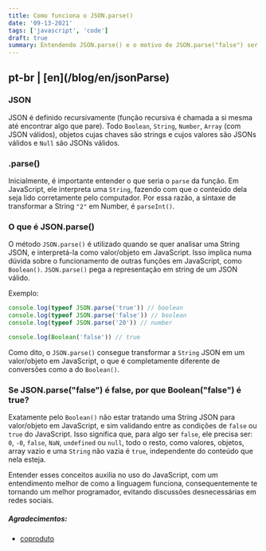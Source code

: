 ```yaml
---
title: Como funciona o JSON.parse()
date: '09-13-2021'
tags: ['javascript', 'code']
draft: true
summary: Entendendo JSON.parse() e o motivo de JSON.parse("false") ser false e Boolean("false") ser true
---
```


<h2>pt-br | [en](/blog/en/jsonParse)</h2>

### JSON

JSON é definido recursivamente (função recursiva é chamada a si mesma até encontrar algo que pare). Todo `Boolean`, `String`, `Number`, `Array` (com JSON válidos), objetos cujas chaves são strings e cujos valores são JSONs válidos e `Null` são JSONs válidos.

### .parse()

Inicialmente, é importante entender o que seria o `parse` da função. Em JavaScript, ele interpreta uma `String`, fazendo com que o conteúdo dela seja lido corretamente pelo computador.
Por essa razão, a sintaxe de transformar a String `"2"` em Number, é `parseInt()`.

### O que é JSON.parse()

O método `JSON.parse()` é utilizado quando se quer analisar uma String JSON, e interpretá-la como valor/objeto em JavaScript. Isso implica numa dúvida sobre o funcionamento de outras funções em JavaScript, como `Boolean()`. `JSON.parse()` pega a representação em string de um JSON válido.

Exemplo:

```javascript
console.log(typeof JSON.parse('true')) // boolean
console.log(typeof JSON.parse('false')) // boolean
console.log(typeof JSON.parse('20')) // number

console.log(Boolean('false')) // true
```

Como dito, o `JSON.parse()` consegue transformar a `String` JSON em um valor/objeto em JavaScript, o que é completamente diferente de conversões como a do `Boolean()`.

### Se JSON.parse("false") é false, por que Boolean("false") é true?

Exatamente pelo `Boolean()` não estar tratando uma String JSON para valor/objeto em JavaScript, e sim validando entre as condições de `false` ou `true` do JavaScript. Isso significa que, para algo ser `false`, ele precisa ser: `0`, `-0`, `false`, `NaN`, `undefined` ou `null`, todo o resto, como valores, objetos, array vazio e uma `String` não vazia é `true`, independente do conteúdo que nela esteja.

Entender esses conceitos auxilia no uso do JavaScript, com um entendimento melhor de como a linguagem funciona, consequentemente te tornando um melhor programador, evitando discussões desnecessárias em redes sociais.

##### Agradecimentos:

- [coproduto](https://twitter.com/coproduto)
